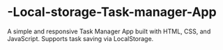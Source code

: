 # -Local-storage-Task-manager-App
A simple and responsive Task Manager App built with HTML, CSS, and JavaScript. Supports task saving via LocalStorage.

